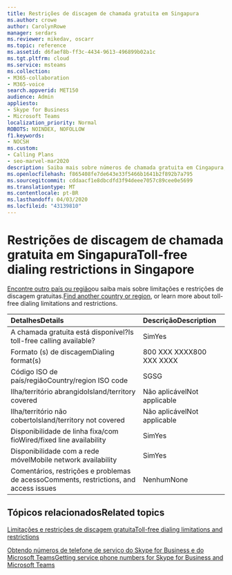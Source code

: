 ```yaml
---
title: Restrições de discagem de chamada gratuita em Singapura
ms.author: crowe
author: CarolynRowe
manager: serdars
ms.reviewer: mikedav, oscarr
ms.topic: reference
ms.assetid: d6faef8b-ff3c-4434-9613-496899b02a1c
ms.tgt.pltfrm: cloud
ms.service: msteams
ms.collection:
- M365-collaboration
- M365-voice
search.appverid: MET150
audience: Admin
appliesto:
- Skype for Business
- Microsoft Teams
localization_priority: Normal
ROBOTS: NOINDEX, NOFOLLOW
f1.keywords:
- NOCSH
ms.custom:
- Calling Plans
- seo-marvel-mar2020
description: Saiba mais sobre números de chamada gratuita em Cingapura, incluindo a disponibilidade, a disponibilidade de rede com fio/linha fixa e as restrições.
ms.openlocfilehash: f865408fe7de643e33f5466b1641b2f892b7a795
ms.sourcegitcommit: cddaacf1e8dbcdfd3f94deee7057c89cee0e5699
ms.translationtype: MT
ms.contentlocale: pt-BR
ms.lasthandoff: 04/03/2020
ms.locfileid: "43139810"
---
```

# <a name="toll-free-dialing-restrictions-in-singapore"></a><span data-ttu-id="54479-103">Restrições de discagem de chamada gratuita em Singapura</span><span class="sxs-lookup"><span data-stu-id="54479-103">Toll-free dialing restrictions in Singapore</span></span>

<span data-ttu-id="54479-104">[Encontre outro país ou região](../toll-free-dialing-limitations-and-restrictions.md)ou saiba mais sobre limitações e restrições de discagem gratuitas.</span><span class="sxs-lookup"><span data-stu-id="54479-104">[Find another country or region](../toll-free-dialing-limitations-and-restrictions.md), or learn more about toll-free dialing limitations and restrictions.</span></span>


|<span data-ttu-id="54479-105">**Detalhes**</span><span class="sxs-lookup"><span data-stu-id="54479-105">**Details**</span></span>|<span data-ttu-id="54479-106">**Descrição**</span><span class="sxs-lookup"><span data-stu-id="54479-106">**Description**</span></span>|
|:-----|:-----|
|<span data-ttu-id="54479-107">A chamada gratuita está disponível?</span><span class="sxs-lookup"><span data-stu-id="54479-107">Is toll-free calling available?</span></span>  <br/> |<span data-ttu-id="54479-108">Sim</span><span class="sxs-lookup"><span data-stu-id="54479-108">Yes</span></span>  <br/> |
|<span data-ttu-id="54479-109">Formato (s) de discagem</span><span class="sxs-lookup"><span data-stu-id="54479-109">Dialing format(s)</span></span>  <br/> |<span data-ttu-id="54479-110">800 XXX XXXX</span><span class="sxs-lookup"><span data-stu-id="54479-110">800 XXX XXXX</span></span>  <br/> |
|<span data-ttu-id="54479-111">Código ISO de país/região</span><span class="sxs-lookup"><span data-stu-id="54479-111">Country/region ISO code</span></span>  <br/> |<span data-ttu-id="54479-112">SG</span><span class="sxs-lookup"><span data-stu-id="54479-112">SG</span></span>  <br/> |
|<span data-ttu-id="54479-113">Ilha/território abrangido</span><span class="sxs-lookup"><span data-stu-id="54479-113">Island/territory covered</span></span>  <br/> |<span data-ttu-id="54479-114">Não aplicável</span><span class="sxs-lookup"><span data-stu-id="54479-114">Not applicable</span></span>  <br/> |
|<span data-ttu-id="54479-115">Ilha/território não coberto</span><span class="sxs-lookup"><span data-stu-id="54479-115">Island/territory not covered</span></span>  <br/> |<span data-ttu-id="54479-116">Não aplicável</span><span class="sxs-lookup"><span data-stu-id="54479-116">Not applicable</span></span>  <br/> |
|<span data-ttu-id="54479-117">Disponibilidade de linha fixa/com fio</span><span class="sxs-lookup"><span data-stu-id="54479-117">Wired/fixed line availability</span></span>  <br/> |<span data-ttu-id="54479-118">Sim</span><span class="sxs-lookup"><span data-stu-id="54479-118">Yes</span></span>  <br/> |
|<span data-ttu-id="54479-119">Disponibilidade com a rede móvel</span><span class="sxs-lookup"><span data-stu-id="54479-119">Mobile network availability</span></span>  <br/> |<span data-ttu-id="54479-120">Sim</span><span class="sxs-lookup"><span data-stu-id="54479-120">Yes</span></span>  <br/> |
|<span data-ttu-id="54479-121">Comentários, restrições e problemas de acesso</span><span class="sxs-lookup"><span data-stu-id="54479-121">Comments, restrictions, and access issues</span></span>  <br/> |<span data-ttu-id="54479-122">Nenhum</span><span class="sxs-lookup"><span data-stu-id="54479-122">None</span></span>  <br/> |
   
## <a name="related-topics"></a><span data-ttu-id="54479-123">Tópicos relacionados</span><span class="sxs-lookup"><span data-stu-id="54479-123">Related topics</span></span>

[<span data-ttu-id="54479-124">Limitações e restrições de discagem gratuita</span><span class="sxs-lookup"><span data-stu-id="54479-124">Toll-free dialing limitations and restrictions</span></span>](../toll-free-dialing-limitations-and-restrictions.md)

[<span data-ttu-id="54479-125">Obtendo números de telefone de serviço do Skype for Business e do Microsoft Teams</span><span class="sxs-lookup"><span data-stu-id="54479-125">Getting service phone numbers for Skype for Business and Microsoft Teams</span></span>](/microsoftteams/getting-service-phone-numbers)

  
 
